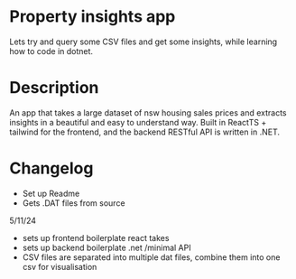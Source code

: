 # Property insights app

Lets try and query some CSV files and get some insights, while learning how to code in dotnet.

# Description
An app that takes a large dataset of nsw housing sales prices and extracts insights in a beautiful and easy to understand way.
Built in ReactTS + tailwind for the frontend, and the backend RESTful API is written in .NET.


# Changelog
- Set up Readme
- Gets .DAT files from source

5/11/24
- sets up frontend boilerplate react takes
- sets up backend boilerplate .net /minimal API
- CSV files are separated into multiple dat files,  combine them into one csv for visualisation


